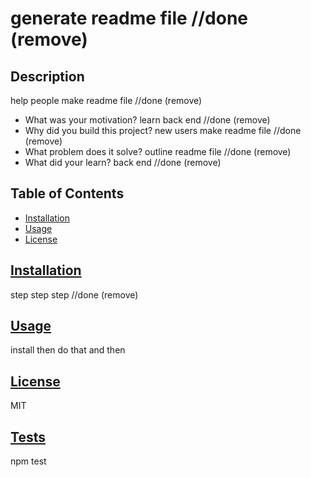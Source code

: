 # generate readme file //done (remove)

  ## Description
help people make readme file //done (remove)

  - What was your motivation?
  learn back end //done (remove)
  - Why did you build this project?
   new users make readme file //done (remove)
  - What problem does it solve?
  outline readme file //done (remove)
  - What did your learn?
  back end //done (remove)

  ## Table of Contents
  * [Installation](#installation)
  * [Usage](#usage)
  * [License](#license)

  ## [Installation](#table-of-contents)
  step step step //done (remove)

  ## [Usage](#table-of-contents)
  install then do that and then
  
  ## [License](#table-of-contents)
  MIT
  
 
  
  ## [Tests](#table-of-contents)
  npm test

